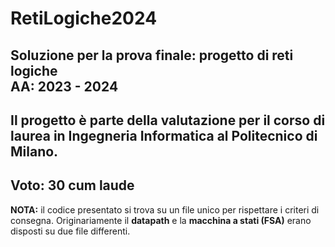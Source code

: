 # RetiLogiche2024
Soluzione per la prova finale: progetto di reti logiche\
AA: 2023 - 2024
---
Il progetto è parte della valutazione per il corso di laurea in Ingegneria Informatica al Politecnico di Milano.
---
**Voto:** 30 cum laude
---
**NOTA:** il codice presentato si trova su un file unico per rispettare i criteri di consegna. Originariamente il **datapath** e la **macchina a stati (FSA)** erano disposti su due file differenti.
